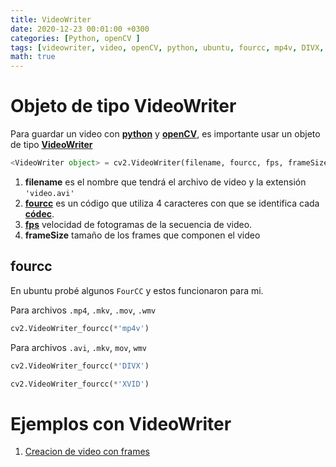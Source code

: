 ```yaml
---
title: VideoWriter 
date: 2020-12-23 00:01:00 +0300
categories: [Python, openCV ]
tags: [videowriter, video, openCV, python, ubuntu, fourcc, mp4v, DIVX, XVID]    
math: true
---
```

# Objeto de tipo VideoWriter 
Para guardar un video con [**python**](https://www.python.org/) y [**openCV**](https://opencv.org/), es importante usar un objeto de tipo [**VideoWriter**](https://docs.opencv.org/master/dd/d43/tutorial_py_video_display.html) 
```python
<VideoWriter object> = cv2.VideoWriter(filename, fourcc, fps, frameSize)
```
1. **filename** es el nombre que tendrá el archivo de video y la extensión `'video.avi'`
2. [**fourcc**](https://es.wikipedia.org/wiki/FourCC) es un código que utiliza 4 caracteres con que se identifica cada [**códec**]( https://www.fourcc.org/fourcc.php).
3. [**fps**](https://es.wikipedia.org/wiki/FPS) velocidad de fotogramas de la secuencia de video.
4. **frameSize** tamaño de los frames que componen el video

## fourcc

En ubuntu probé algunos `FourCC` y estos funcionaron para mi.

Para archivos `.mp4`, `.mkv`, `.mov`, `.wmv`

```python
cv2.VideoWriter_fourcc(*'mp4v')
```
Para archivos `.avi`, `.mkv`, `mov`, `wmv`

```python
cv2.VideoWriter_fourcc(*'DIVX')
```

```python
cv2.VideoWriter_fourcc(*'XVID')
```




# Ejemplos con **VideoWriter**
1. [Creacion de video con frames](../Crear-un-video-a-partir-de-frames-python-openvc/)
